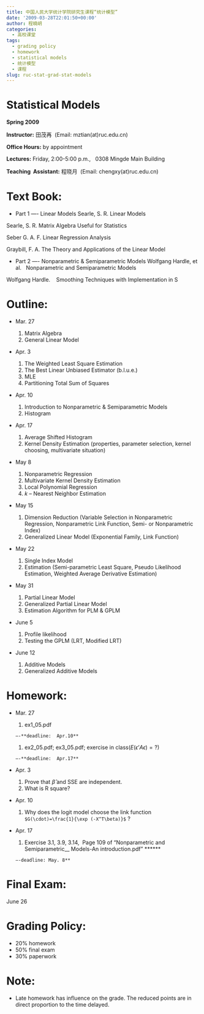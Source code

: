 ```yaml
---
title: 中国人民大学统计学院研究生课程“统计模型”
date: '2009-03-28T22:01:50+00:00'
author: 程曉岄
categories:
  - 高校课堂
tags:
  - grading policy
  - homework
  - statistical models
  - 统计模型
  - 课程
slug: ruc-stat-grad-stat-models
---
```


# Statistical Models

**Spring 2009**

**Instructor:** 田茂再  (Email: mztian(at)ruc.edu.cn)

**Office Hours:** by appointment

**Lectures:** Friday, 2:00-5:00 p.m.,   0308 Mingde Main Building

**Teaching  Assistant:** 程晓月  (Email: chengxy(at)ruc.edu.cn)

# Text Book:

  * Part 1 —- Linear Models
Searle, S. R. Linear Models

Searle, S. R. Matrix Algebra Useful for Statistics

Seber G. A. F. Linear Regression Analysis

Graybill, F. A. The Theory and Applications of the Linear Model</ul>

  * Part 2 —- Nonparametric & Semiparametric Models
Wolfgang Hardle, et al.   Nonparametric and Semiparametric Models

Wolfgang Hardle.    Smoothing Techniques with Implementation in S</ul>

# Outline:

  * Mar. 27
      1. Matrix Algebra
      1. General Linear Model

  * Apr. 3
      1. The Weighted Least Square Estimation
      1. The Best Linear Unbiased Estimator (b.l.u.e.)
      1. MLE
      1. Partitioning Total Sum of Squares

  * Apr. 10
      1. Introduction to Nonparametric & Semiparametric Models
      1. Histogram

  * Apr. 17
      1. Average Shifted Histogram
      1. Kernel Density Estimation (properties, parameter selection, kernel choosing, multivariate situation)

  * May 8
      1. Nonparametric Regression
      1. Multivariate Kernel Density Estimation
      1. Local Polynomial Regression
      1. _k_ – Nearest Neighbor Estimation

  * May 15
      1. Dimension Reduction (Variable Selection in Nonparametric Regression, Nonparametric Link Function, Semi- or Nonparametric Index)
      1. Generalized Linear Model (Exponential Family, Link Function)

  * May 22
      1. Single Index Model
      1. Estimation (Semi-parametric Least Square, Pseudo Likelihood Estimation, Weighted Average Derivative Estimation)

  * May 31
      1. Partial Linear Model
      1. Generalized Partial Linear Model
      1. Estimation Algorithm for PLM & GPLM

  * June 5
      1. Profile likelihood
      1. Testing the GPLM (LRT, Modified LRT)

  * June 12
      1. Additive Models
      2. Generalized Additive Models

# Homework:

  * Mar. 27
      1. ex1_05.pdf

        —-**deadline:  Apr.10**
      1. ex2\_05.pdf; ex3\_05.pdf; exercise in class($E(\epsilon’ A \epsilon)=?$)

        —-**deadline:  Apr.17**

  * Apr. 3
      1. Prove that $\hat{\beta}$ and SSE are independent.
      1. What is R square?

  * Apr. 10
      1. Why does the logit model choose the link function `$G(\cdot)=\frac{1}{\exp (-X^T\beta)}$` ?

  * Apr. 17
      1. Exercise 3.1, 3.9, 3.14,  Page 109 of “Nonparametric and Semiparametric__ Models-An introduction.pdf” ******

        —-deadline: May. 8**

# Final Exam:

June 26

# Grading Policy:

  * 20% homework
  * 50% final exam
  * 30% paperwork

# Note:

  * Late homework has influence on the grade. The reduced points are in direct proportion to the time delayed.
